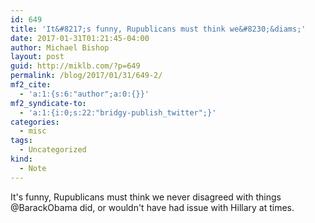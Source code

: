 ```yaml
---
id: 649
title: 'It&#8217;s funny, Rupublicans must think we&#8230;&diams;'
date: 2017-01-31T01:21:45-04:00
author: Michael Bishop
layout: post
guid: http://miklb.com/?p=649
permalink: /blog/2017/01/31/649-2/
mf2_cite:
  - 'a:1:{s:6:"author";a:0:{}}'
mf2_syndicate-to:
  - 'a:1:{i:0;s:22:"bridgy-publish_twitter";}'
categories:
  - misc
tags:
  - Uncategorized
kind:
  - Note
---
```

It's funny, Rupublicans must think we never disagreed with things @BarackObama did, or wouldn't have had issue with Hillary at times.